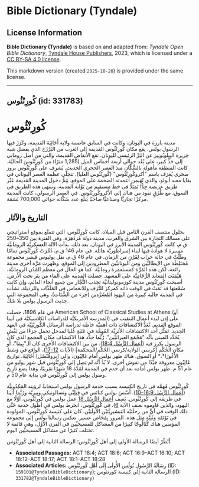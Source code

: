 # Bible Dictionary (Tyndale)

## License Information

**Bible Dictionary (Tyndale)** is based on and adapted from: _Tyndale Open Bible Dictionary_, [Tyndale House Publishers](https://tyndaleopenresources.com/), 2023, which is licensed under a [CC BY-SA 4.0 license](https://creativecommons.org/licenses/by-sa/4.0/legalcode.en).

This markdown version (created `2025-10-20`) is provided under the same license.



--------------------------------

## كُورِنْثُوس (id: 331783)

كُورِنْثُوس
===========

مدينة بارزة في اليونان، وكانت في السابق عاصمة ولاية أَخَائِيَةَ القديمة، وكَرَزَ فيها الرسول بولس. يقع مكان كُورِنْثُوس القديمة إلى الغرب من البَرْزَخ الذي يفصل شبه جزيرة البِيلوبُونِيز عن البَرِّ الرئيسي لليونان. تقع الأنقاض القديمة، والتي من أصل روماني إلى حَدٍّ كبير، على بُعْد حوالي أربعة أخماس الميل (1,285 مترًا) من كُورِنْثُوسَ الحاليَّة. كانت المنطقة مأهولة بالسُّكَّان منذ العصر الحجري الحديث. يُشرِف على كُورِنْثُوس بروز صخري يُعرَف باسم "أكروكُورِنْثُوس" (كُورِنْثُوس العليا). تتجلَّى عظمة العصر اليوناني في بقايا معبد أبولو، والذي تُهَيمِن أعمدته الضخمة على الموقع. يَتِمُّ دخول المدينة القديمة عَبْر طريق عريضة جِدًّا تَمتَدُّ في خط مستقيم من بَوَّابة المدينة، وتنتهي هذه الطريق في السوق، مع طُرُقٍ تقود من هناك إلى الأكروكُورِنْثُوس. في العصر الرسولي، كانت المدينة مركزًا تجاريًّا وصناعيًّا صاخبًا يَبلُغ عدد سُكَّانه حوالي 700,000 نَسَمَة.

التاريخ والآثار
---------------

بحلول منتصف القرن الثامن قبل الميلاد، كانت كُورِنْثُوس، التي تتمتَّع بموقع استراتيچي على مسالك التجارة بين الشرق والغرب، مدينة دولة مُزدَهِرَة، وفي الفترة بين 350–250 ق.م، كانت كُورِنْثُوس المدينة الأبرز في اليونان. بعد ذلك، بدأت الآلة العسكريَّة الرومانيَّة مسيرة لا هوادة فيها لبناء إمبراطوريَّة هائلة. في عام 146 ق.م، دُمِّرَتْ كُورِنْثُوس تمامًا وظَلَّتْ في حالة خراب لِقَرْنٍ من الزمان. في عام 46 ق.م، نقل يوليوس قيصر مجموعة مُختَلِطَة من الإيطاليِّين ومن اليونانيِّين المطرودين إلى الموقع، وظهرت مَرَّة أخرى مدينة رائعة، لكن هذه المَرَّة كمستعمرة رومانيَّة. كما هو الحال في معظم المُدُن الرومانيَّة، هَيْمَنَت المعابد الرُّخَامِيَّة على المشهد. حصلت المدينة على الماء من بئر تحت الأرض. أصبحت كُورِنْثُوس مدينة كوزموبوليتانيَّة تجذب التُّجَّار من جميع أنحاء العالم، وإن كانت سُمْعتها قد نَمَتْ في الوقت ذاته كمركز للتَّرَف وللانغماس في المَلَذَّات وللرذيلة. نشأت في المدينة جالية كبيرة من اليهود المُشَرَّدين (جزء من الشَّتَات)، وهي المجموعة التي جذبت الرسول بولس بلا شَكٍّ.

في عام 1896، حصلت American School of Classical Studies at Athens (أو المدرسة الأمريكيَّة للدراسات الكلاسيكيَّة في أثينا) على إذن لبدء أعمال التنقيب في الموقع القديم. تُعَدُّ الاكتشافات ذات أهميَّة خاصَّة لدراسة الرسائل الكُورِنْثِيَّة في العهد الجديد. تَمَثَّل أحد الاكتشافات الأثريَّة المُهِمَّة في عَتَبَةٍ عُليا لمدخل تحمل جزءًا من نَقْشٍ يُحَدِّد المبنى بأنَّه "مَجْمَع العبرانيِّين". رُبَّما حدَّد هذا الاكتشاف مكان المجمع الذي كان الرسول يكرز فيه ([أعمال الرُّسُل 18:4](https://ref.ly/Acts18:4)). من بين الاكتشافات الأخرى كان الـ"بِيمَا"*،* أو مكان الحُكْم \[كرسي الولاية/كرسي الحُكْم/المحكمة] (الآيات [12–17](https://ref.ly/Acts18:12-Acts18:17))، الواقع في وَسَط الأَغُورَا*،* أو السوق. هناك ظهر بولس أمام غَالِيُون، والي \[بروقُنْصُل] أَخَائِيَةَ. تواريخ غَالِيُون معروفة جَيِّدًا من نقوش أخرى. لا بُدَّ أنَّه لم يَصِل إلى كُورِنْثُوس قبل شهر يوليو من عام 51 م. ظهر بولس أمامه بعد أن خدم في المدينة لمُدَّة 18 شهرًا تقريبًا، وهذا يضع تاريخ وصول بولس إلى كُورِنْثُوس في بداية عام 50 م.

كُورِنْثُوس مُهِمَّة في تاريخ الكنيسة بسبب خدمة الرسول بولس استجابةً لرؤيته المَكِدُونِيَّة ([أعمال الرُّسُل 16:9–10](https://ref.ly/Acts16:9-Acts16:10)). أَسَّسَ بولس كنائس في فِيلِبِّي وتسالونيكي وبِيرِيَّة ورُبَّما أثينا في طريقه إلى كُورِنْثُوس. يَصِف [أعمال الرُّسُل 18](https://ref.ly/Acts18:1-Acts18:28) عمل بولس في كُورِنْثُوس، أوَّلًا مع اليهود، والذين قاوموه بعنف (الآية [6](https://ref.ly/Acts18:6)). في كُورِنْثُوس، انخرط بولس في أطول خدمة حَتَّى ذلك الوقت في أيٍّ من رحلَتَيْه التبشيرِيَّتَيْن الأُولَيَيْن. كان على كنيسة كُورِنْثُوس، المولودة في بَوْتَقَةِ وَثَنِيَّةٍ مثل هذه، المرور بِمَخَاض عسير. تعكس رسالتا بولس إلى مجموعة المؤمنين هناك كَتَالُوجًا كبيرًا من المشاكل للمسيحيِّين في القرن الأوَّل، وهي قائمة لا تختلف كثيرًا عن مشاكل المسيحيِّين اليوم.

اُنْظُرْ أيضًا الرسالة الأولى إلى أهل كُورِنْثُوس؛ الرسالة الثانية إلى أهل كُورِنْثُوس.

* **Associated Passages:** ACT 18:4; ACT 18:6; ACT 16:9–ACT 16:10; ACT 18:12–ACT 18:17; ACT 18:1–ACT 18:28
* **Associated Articles:** رِسَالَةُ الرَّسُولِ بُولُس الأُولَى إِلَى أَهْلِ كُورِنْثُوس (ID: `159101@TyndaleBibleDictionary`); الرسالة الثانية إلى كنيسة كورنثوس (ID: `331782@TyndaleBibleDictionary`)

